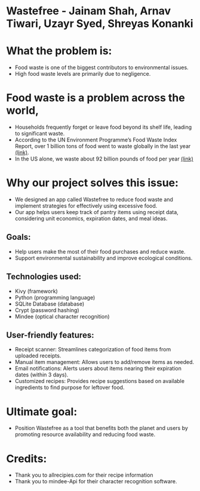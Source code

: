 # Wastefree - Jainam Shah, Arnav Tiwari, Uzayr Syed, Shreyas Konanki
# What the problem is:
- Food waste is one of the biggest contributors to environmental issues.
- High food waste levels are primarily due to negligence.

# Food waste is a problem across the world,
- Households frequently forget or leave food beyond its shelf life, leading to significant waste.
- According to the UN Environment Programme’s Food Waste Index Report, over 1 billion tons of food went to waste globally in the last year [(link)](https://news.un.org/en/story/2024/03/1148036#:~:text=The%20UN%20Environment%20Programme%E2%80%99s%20Food%20Waste%20Index%20Report,overall%20at%20retail%2C%20food%20service%2C%20and%20household%20levels.).
- In the US alone, we waste about 92 billion pounds of food per year [(link)](https://www.feedingamerica.org/our-work/reduce-food-waste)

# Why our project solves this issue:
- We designed an app called Wastefree to reduce food waste and implement strategies for effectively using excessive food.
- Our app helps users keep track of pantry items using receipt data, considering unit economics, expiration dates, and meal ideas.

## Goals:
- Help users make the most of their food purchases and reduce waste.
- Support environmental sustainability and improve ecological conditions.

## Technologies used:
- Kivy (framework)
- Python (programming language)
- SQLite Database (database)
- Crypt (password hashing)
- Mindee (optical character recognition)

## User-friendly features:
- Receipt scanner: Streamlines categorization of food items from uploaded receipts.
- Manual item management: Allows users to add/remove items as needed.
- Email notifications: Alerts users about items nearing their expiration dates (within 3 days).
- Customized recipes: Provides recipe suggestions based on available ingredients to find purpose for leftover food.

# Ultimate goal:
- Position Wastefree as a tool that benefits both the planet and users by promoting resource availability and reducing food waste.

# Credits:
- Thank you to allrecipies.com for their recipe information
- Thank you to mindee-Api for their character recognition software.
